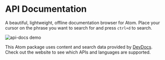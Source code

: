 # API Documentation
A beautiful, lightweight, offline documentation browser for Atom. Place
your cursor on the phrase you want to search for and press `ctrl+d`
to search.

![api-docs demo](http://i.imgur.com/mQ0TFWr.gif)

This Atom package uses content and search data provided by [DevDocs](http://devdocs.io).
Check out the website to see which APIs and languages are supported.
